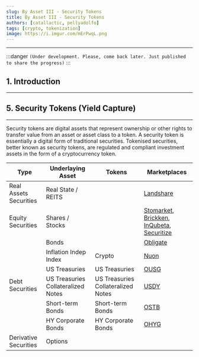 ```yaml
---
slug: By Asset III - Security Tokens
title: By Asset III - Security Tokens
authors: [catallactic, pellyadolfo]
tags: [crypto, tokenization]
image: https://i.imgur.com/mErPwqL.png
---
```

---

:::danger
`(Under development. Please, come back later. Just published to share the progress)`
:::

## 1. Introduction
---

<!-- truncate -->

## 5. Security Tokens (Yield Capture)
---

Security tokens are digital assets that represent ownership or other rights to transfer value from an asset or asset class to a token. A security token is essentially a digital form of traditional securities. Tokenised securities, better known as security tokens, are regulated and compliant investment assets in the form of a cryptocurrency token.

<table class="table w-auto mx-auto fs-6">
	<thead class="thead-dark">
		<tr>
			<th scope="col">Type</th>
			<th scope="col">Underlaying Asset</th>
			<th scope="col">Tokens</th>
			<th scope="col">Marketplaces</th>
		</tr>
	</thead>
	<tbody>
		<tr>
			<td>Real Assets Securities</td>
			<td>Real State / REITS</td>
			<td></td>
			<td>
				<a href="https://landshare.io/" target="_blank">Landshare</a>
			</td>
		</tr>
		<tr>
			<td>Equity Securities</td>
			<td>Shares / Stocks</td>
			<td></td>
			<td>
				<a href="https://stomarket.com/" target="_blank">Stomarket</a>,
				<a href="https://www.brickken.com/" target="_blank">Brickken</a>,
				<a href="https://inqubeta.ai/" target="_blank">InQubeta</a>,
				<a href="https://securitize.io/" target="_blank">Securitize</a>
			</td>
		</tr>
		<tr>
			<td rowspan="6">Debt Securities</td>
			<td>Bonds</td>
			<td></td>
			<td>
				<a href="https://www.obligate.com/" target="_blank">Obligate</a>
			</td>
		</tr>
		<tr>
			<td>Inflation Indep Index</td>
			<td>Crypto</td>
			<td>
				<a href="https://nuon.fi/" target="_blank">Nuon</a>
			</td>
		</tr>
		<tr>
			<td>US Treasuries</td>
			<td>US Treasuries</td>
			<td>
				<a href="https://ondo.finance/ousg" target="_blank">OUSG</a>
			</td>
		</tr>
		<tr>
			<td>US Treasuries Collateralized Notes</td>
			<td>US Treasuries Collateralized Notes</td>
			<td>
				<a href="https://ondo.finance/usdy" target="_blank">USDY</a>
			</td>
		</tr>
		<tr>
			<td>Short-term Bonds</td>
			<td>Short-term Bonds</td>
			<td>
				<a href="https://ondo.finance/ostb" target="_blank">OSTB</a>
			</td>
		</tr>
		<tr>
			<td>HY Corporate Bonds</td>
			<td>HY Corporate Bonds</td>
			<td>
				<a href="https://ondo.finance/ohyg" target="_blank">OHYG</a>
			</td>
		</tr>
		<tr>
			<td>Derivative Securities</td>
			<td>Options</td>
			<td></td>
			<td></td>
		</tr>
	</tbody>
</table>


